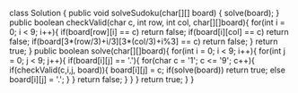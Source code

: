class Solution {
    public void solveSudoku(char[][] board) {
        solve(board);
    }
    public boolean checkValid(char c, int row, int col, char[][]board){
        for(int i = 0; i < 9; i++){
            if(board[row][i] == c) return false;
            if(board[i][col] == c) return false;
            if(board[3*(row/3)+i/3][3*(col/3)+i%3] == c) return false;
        }
        return true;
    }
    public boolean solve(char[][]board){
        for(int i = 0; i < 9; i++){
            for(int j = 0; j < 9; j++){
                if(board[i][j] == '.'){
                    for(char c = '1'; c <= '9'; c++){
                        if(checkValid(c,i,j, board)){
                            board[i][j] = c;
                            if(solve(board))
                                return true;
                            else
                                board[i][j] = '.';
                        }
                    }
                    return false;
                }
            }
        }
        return true;
    }
}